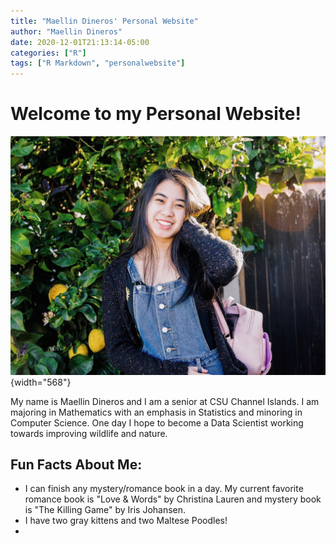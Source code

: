 ```yaml
---
title: "Maellin Dineros' Personal Website"
author: "Maellin Dineros"
date: 2020-12-01T21:13:14-05:00
categories: ["R"]
tags: ["R Markdown", "personalwebsite"]
---
```


# Welcome to my Personal Website!

![](images/IMG_1844-01.jpeg){width="568"}

My name is Maellin Dineros and I am a senior at CSU Channel Islands. I am majoring in Mathematics with an emphasis in Statistics and minoring in Computer Science. One day I hope to become a Data Scientist working towards improving wildlife and nature.

## Fun Facts About Me:

-   I can finish any mystery/romance book in a day. My current favorite romance book is "Love & Words" by Christina Lauren and mystery book is "The Killing Game" by Iris Johansen.
-   I have two gray kittens and two Maltese Poodles!
-   
